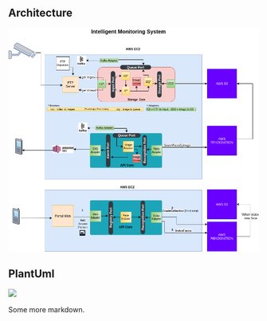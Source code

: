 ## Architecture
![Architecture](documentation/Architecture.png)

## PlantUml

<!--
@startuml firstDiagram

Alice -> Bob: Hello
Bob -> Alice: Hi!
	
@enduml
-->

![](firstDiagram.svg)

Some more markdown.
